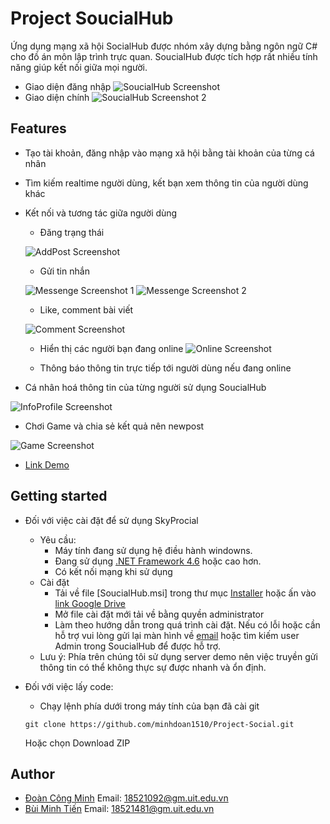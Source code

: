 # Project SoucialHub
Ứng dụng mạng xã hội SocialHub được nhóm xây dựng bằng ngôn ngữ C# cho đồ án môn lập trình trực quan. SoucialHub được tích hợp rất nhiều tính năng giúp kết nối giữa mọi người.
- Giao diện đăng nhập
![SoucialHub Screenshot](/docs/Images/SoucialHub1.PNG)
- Giao diện chính
![SoucialHub Screenshot 2](/docs/Images/SoucialHub2.PNG)
## Features
- Tạo tài khoản, đăng nhập vào mạng xã hội bằng tài khoản của từng cá nhân
- Tìm kiếm realtime người dùng, kết bạn xem thông tin của người dùng khác
- Kết nối và tương tác giữa người dùng
  - Đăng trạng thái
  
  ![AddPost Screenshot](docs/Images/AddPost_SoucialHub.PNG)
  
  - Gửi tin nhắn
  
  ![Messenge Screenshot 1](docs/Images/Messenge_SoucialHub1.PNG)
  ![Messenge Screenshot 2](docs/Images/Messenge_SoucialHub2.PNG)
  
  - Like, comment bài viết
  

  
  ![Comment Screenshot](docs/Images/Comment_SoucialHub.PNG)
  

  - Hiển thị các người bạn đang online
    ![Online Screenshot](docs/Images/Online_SoucialHub.PNG)

  - Thông báo thông tin trực tiếp tới người dùng nếu đang online

  
- Cá nhân hoá thông tin của từng người sử dụng SoucialHub

![InfoProfile Screenshot](docs/Images/InfoProfile_SoucialHub.PNG)

- Chơi Game và chia sẻ kết quả nên newpost

![Game Screenshot](docs/Images/Game_SoucialHub.PNG)

- [Link Demo](https://www.youtube.com/watch?v=Wc1fPVCY4sI&feature=youtu.be)
## Getting started
- Đối với việc cài đặt để sử dụng SkyProcial 
  - Yêu cầu:
    - Máy tính đang sử dụng hệ điều hành windowns.
    - Đang sử dụng [.NET Framework 4.6](https://dotnet.microsoft.com/download/dotnet-framework) hoặc cao hơn.
    - Có kết nối mạng khi sử dụng
  - Cài đặt
    - Tải về file [SoucialHub.msi] trong thư mục [Installer](/Installer) hoặc ấn vào [link Google Drive](https://drive.google.com/drive/folders/1aBm2hEbWqQ2Dc8OSVsmZkvzZEWAcvyfP)
    - Mở file cài đặt mới tải về bằng quyền administrator
    - Làm theo hướng dẫn trong quá trình cài đặt. Nếu có lỗi hoặc cần hỗ trợ vui lòng gửi lại màn hình về [email](18521092@gm.uit.edu.vn) hoặc tìm kiếm user Admin  trong SoucialHub để được hỗ trợ.
  * Lưu ý: Phía trên chúng tôi sử dụng server demo nên việc truyền gửi thông tin có thể không thực sự được nhanh và ổn định.
- Đối với việc lấy code:
  - Chạy lệnh phía dưới trong máy tính của bạn đã cài git
  
   ```
   git clone https://github.com/minhdoan1510/Project-Social.git
   ```
   
    Hoặc chọn Download ZIP
   
  
## Author

- [Đoàn Công Minh](https://www.facebook.com/MinhDoan1510)  Email: 18521092@gm.uit.edu.vn
- [Bùi Minh Tiến](https://www.facebook.com/MinhTien1412)   Email: 18521481@gm.uit.edu.vn
